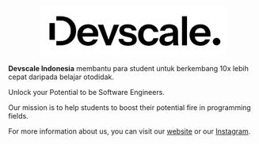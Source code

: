 <p align="center">

<picture>
  <source media="(prefers-color-scheme: dark)" srcset="https://raw.githubusercontent.com/Devscale-Indonesia/.github/main/assets/devscale-dark.svg">
  <img alt="Devscale Indonesia" src="https://raw.githubusercontent.com/Devscale-Indonesia/.github/main/assets/devscale-light.svg" height="100">
</picture>

</p>

**Devscale Indonesia** membantu para student untuk berkembang 10x lebih cepat daripada belajar otodidak.

Unlock your Potential to be Software Engineers.

Our mission is to help students to boost their potential fire in programming fields.

For more information about us, you can visit our [website](https://devscale.id) or our [Instagram](https://instagram.com/devscaleid).
